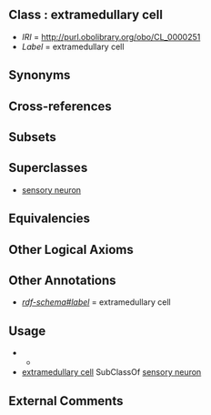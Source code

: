 
## Class : extramedullary cell

 * *IRI* = http://purl.obolibrary.org/obo/CL_0000251
 * *Label* = extramedullary cell

## Synonyms


## Cross-references


## Subsets


## Superclasses

 * [sensory neuron](../../CL/01/CL_0000101.md)

## Equivalencies


## Other Logical Axioms


## Other Annotations

 * *[rdf-schema#label](../../el/rdf-schema#label.md)* = extramedullary cell

## Usage

 * -
 * [extramedullary cell](../../CL/51/CL_0000251.md) SubClassOf [sensory neuron](../../CL/01/CL_0000101.md)

## External Comments

